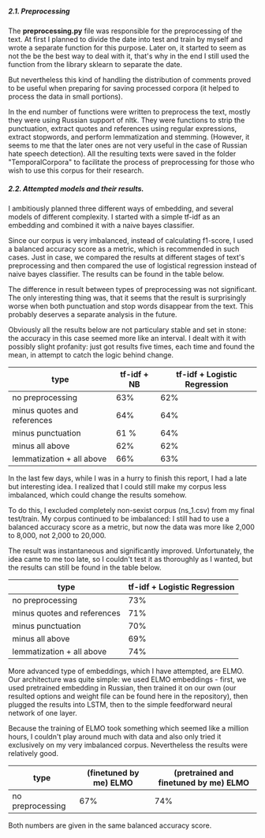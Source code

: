 ##### 2.1. Preprocessing

The **preprocessing.py** file was responsible for the preprocessing of the text. 
At first I planned to divide the date into test and train by myself and wrote a separate function for this purpose. Later on, it started to seem as not the be the best way to deal with it, that's why in the end I still used the function from the library sklearn to separate the date.

But nevertheless this kind of handling the distribution of comments proved to be useful when preparing for saving processed corpora (it helped to process the data in small portions). 

In the end number of functions were written to preprocess the text, mostly they were using Russian support of nltk.
They were functions to strip the punctuation, extract quotes and references using regular expressions, extract stopwords, and perform lemmatization and stemming. (However, it seems to me that the later ones are not very useful in the case of Russian hate speech detection).
All the resulting texts were saved in the folder "TemporalCorpora" to facilitate the process of preprocessing for those who wish to use this corpus for their research. 
 
##### 2.2. Attempted models and their results.
 
I ambitiously planned three different ways of embedding, and several models of different complexity.
I started with a simple tf-idf as an embedding and combined it with a naive bayes classifier. 

Since our corpus is very imbalanced, instead of calculating f1-score, I used a balanced accuracy score as a metric, which is recommended in such cases.
Just in case, we compared the results at different stages of text's preprocessing and then compared the use of logistical regression instead of naive bayes classifier. The results can be found in the table below.

The difference in result between types of preprocessing was not significant. The only interesting thing was, that  it seems that the result is surprisingly worse when both punctuation and stop words disappear from the text. This probably deserves a separate analysis in the future.

Obviously all the results below are not particulary stable and set in stone: the accuracy in this case seemed more like an interval. I dealt with it with possibly slight profanity: just got results five times, each time and found the mean, in attempt to catch the logic behind change.
 
 type | tf-idf + NB | tf-idf + Logistic Regression 
------------ | ----------|------------ 
no preprocessing | 63% | 62%
minus quotes and references | 64% | 64%
minus punctuation | 61 % | 64%
minus all above | 62% | 62%
lemmatization + all above | 66% | 63%

In the last few days, while I was in a hurry to finish this report, I had a late but interesting idea. I realized that I could still make my corpus less imbalanced, which could change the results somehow.

To do this, I excluded completely non-sexist corpus (ns_1.csv) from my final test/train. My  corpus continued to be imbalanced: I still had to use a balanced accuracy score as a metric, but now the data was more like 2,000 to 8,000, not 2,000 to 20,000.

The result was instantaneous and significantly improved. Unfortunately, the idea came to me too late, so I couldn't test it as thoroughly as I wanted, but the results can still be found in the table below. 

type |  tf-idf + Logistic Regression 
------------ | ----------
no preprocessing |  73%
minus quotes and references |  71%
minus punctuation | 70% 
minus all above | 69% 
lemmatization + all above | 74% 

More advanced type of embeddings, which I have attempted, are ELMO. Our architecture was quite simple: we used ELMO embeddings - first, we used pretrained embedding in Russian, then trained it on our own (our resulted options and weight file can be found here in the repository), then plugged the results into LSTM, then to the simple feedforward neural network of one layer.

Because the training of ELMO took something which seemed like a million hours, I couldn't play around much with data and also only tried it exclusively on my very imbalanced corpus.
Nevertheless the results were relatively good.

type | (finetuned by me) ELMO | (pretrained **and** finetuned by me) ELMO 
------------ | ---------- | -----------
no preprocessing |  67% | 74%

Both numbers are given in the same balanced accuracy score.

